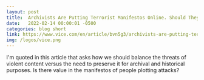 ```yaml
---
layout: post
title:  Archivists Are Putting Terrorist Manifestos Online. Should They Stay There?
date:   2022-02-14 00:00:01 -0500
categories: blog short
link: https://www.vice.com/en/article/bvn5g3/archivists-are-putting-terrorist-manifestos-online-should-they-stay-there
img: /logos/vice.png
---
```

I'm quoted in this article that asks how we should balance the threats of violent content versus the need to preserve it for archival and historical purposes. Is there value in the manifestos of people plotting attacks?
